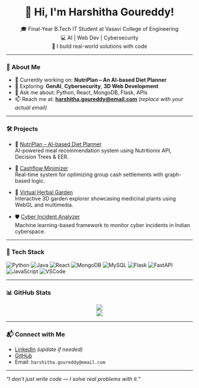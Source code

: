 <h1 align="center">👋 Hi, I'm Harshitha Goureddy!</h1>

<p align="center">
  🎓 Final-Year B.Tech IT Student at Vasavi College of Engineering <br>
  💻 AI | Web Dev | Cybersecurity <br>
  🚀 I build real-world solutions with code
</p>

---

### 🧠 About Me

- 🔭 Currently working on: **NutriPlan – An AI-based Diet Planner**
- 🌱 Exploring: **GenAI**, **Cybersecurity**, **3D Web Development**
- 💬 Ask me about: Python, React, MongoDB, Flask, APIs
- 📫 Reach me at: **[harshitha.goureddy@email.com](mailto:harshitha.goureddy@email.com)** *(replace with your actual email)*

---

### 🛠️ Projects

- 🔬 [NutriPlan – AI-based Diet Planner](https://github.com/Harshi2709/NutriPlan-An-AI-based-Diet-Planner)  
  AI-powered meal recommendation system using Nutritionix API, Decision Trees & EER.

- 💸 [Cashflow Minimizer](https://github.com/Harshi2709/Cashflow-Minimizer)  
  Real-time system for optimizing group cash settlements with graph-based logic.

- 🌿 [Virtual Herbal Garden](https://github.com/Harshi2709/Virtual-Herbal-Garden)  
  Interactive 3D garden explorer showcasing medicinal plants using WebGL and multimedia.

- 🛡️ [Cyber Incident Analyzer](https://github.com/Harshi2709/Cyber-Incident-Analyzer)  
  Machine learning-based framework to monitor cyber incidents in Indian cyberspace.

---

### 🧰 Tech Stack

![Python](https://img.shields.io/badge/Python-3776AB?style=flat&logo=python&logoColor=white)
![Java](https://img.shields.io/badge/Java-007396?style=flat&logo=java&logoColor=white)
![React](https://img.shields.io/badge/React-20232A?style=flat&logo=react)
![MongoDB](https://img.shields.io/badge/MongoDB-4EA94B?style=flat&logo=mongodb&logoColor=white)
![MySQL](https://img.shields.io/badge/MySQL-005C84?style=flat&logo=mysql&logoColor=white)
![Flask](https://img.shields.io/badge/Flask-black?style=flat&logo=flask)
![FastAPI](https://img.shields.io/badge/FastAPI-005C63?style=flat&logo=fastapi)
![JavaScript](https://img.shields.io/badge/JavaScript-F7DF1E?style=flat&logo=javascript&logoColor=black)
![VSCode](https://img.shields.io/badge/VS%20Code-007ACC?style=flat&logo=visual-studio-code&logoColor=white)

---

### 📊 GitHub Stats

<p align="center">
  <img src="https://github-readme-stats.vercel.app/api?username=Harshi2709&show_icons=true&theme=tokyonight" />
  <br />
  <img src="https://github-readme-streak-stats.herokuapp.com/?user=Harshi2709&theme=tokyonight" />
</p>

---

### 📬 Connect with Me

- [LinkedIn](https://www.linkedin.com/in/harshitha-goureddy) *(update if needed)*
- [GitHub](https://github.com/Harshi2709)
- Email: `harshitha.goureddy@email.com`

---

_“I don’t just write code — I solve real problems with it.”_

